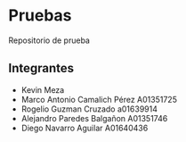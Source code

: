 # Pruebas
Repositorio de prueba
## Integrantes
- Kevin Meza
- Marco Antonio Camalich Pérez A01351725
- Rogelio Guzman Cruzado a01639914
- Alejandro Paredes Balgañon A01351746
- Diego Navarro Aguilar A01640436

